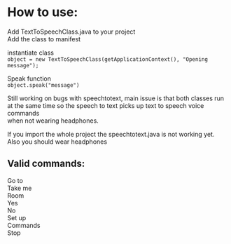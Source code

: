 # How to use: 
Add TextToSpeechClass.java to your project <br/>
Add the class to manifest 

instantiate class <br/>
`object = new TextToSpeechClass(getApplicationContext(), "Opening message");`

Speak function <br/>
`object.speak("message")`

Still working on bugs with speechtotext, main issue is that both classes run <br/>
    at the same time so the speech to text picks up text to speech voice commands <br/>
    when not wearing headphones. <br/>
    
If you import the whole project the speechtotext.java is not working yet. <br/>
Also you should wear headphones <br/>

## Valid commands:  <br/>
Go to <br/>
Take me <br/>
Room <br/>
Yes <br/>
No <br/>
Set up <br/>
Commands <br/>
Stop <br/>